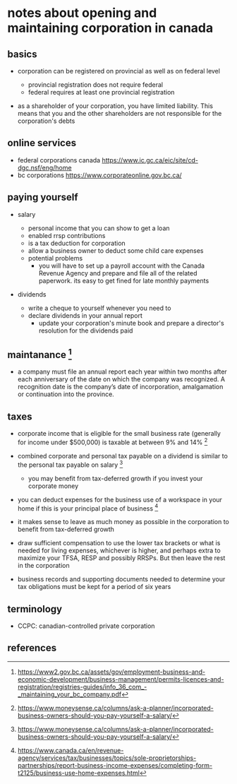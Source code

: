 # notes about opening and maintaining corporation in canada

## basics

- corporation can be registered on provincial as well as on federal level
  - provincial registration does not require federal
  - federal requires at least one provincial registration

- as a shareholder of your corporation, you have limited liability. This means that 
  you and the other shareholders are not responsible for the corporation's debts


## online services

- federal corporations canada https://www.ic.gc.ca/eic/site/cd-dgc.nsf/eng/home
- bc corporations https://www.corporateonline.gov.bc.ca/


## paying yourself

- salary
  - personal income that you can show to get a loan
  - enabled rrsp contributions
  - is a tax deduction for corporation 
  - allow a business owner to deduct some child care expenses
  - potential problems
    - you will have to set up a payroll account with the Canada Revenue Agency and prepare 
      and file all of the related paperwork. its easy to get fined for late monthly payments

- dividends
  - write a cheque to yourself whenever you need to
  - declare dividends in your annual report
    - update your corporation's minute book and prepare a director's resolution for the dividends paid


## maintanance [^1]

- a company must file an annual report each year within two months after each anniversary 
  of the date on which the company was recognized. A recognition date is the company’s date of 
  incorporation, amalgamation or continuation into the province.


## taxes

- corporate income that is eligible for the small business rate (generally for income under $500,000) 
  is taxable at between 9% and 14% [^3]

- combined corporate and personal tax payable on a dividend is similar to the personal tax payable on salary [^3]
  - you may benefit from tax-deferred growth if you invest your corporate money

- you can deduct expenses for the business use of a workspace in your home if this 
  is your principal place of business [^2]

- it makes sense to leave as much money as possible in the corporation to benefit from tax-deferred growth

- draw sufficient compensation to use the lower tax brackets or what is needed for living expenses, 
  whichever is higher, and perhaps extra to maximize your TFSA, RESP and possibly RRSPs. But then 
  leave the rest in the corporation

- business records and supporting documents needed to determine your tax obligations must be kept for a period of six years


## terminology

- CCPC: canadian-controlled private corporation


## references

[^1]: https://www2.gov.bc.ca/assets/gov/employment-business-and-economic-development/business-management/permits-licences-and-registration/registries-guides/info_36_com_-_maintaining_your_bc_company.pdf

[^2]: https://www.canada.ca/en/revenue-agency/services/tax/businesses/topics/sole-proprietorships-partnerships/report-business-income-expenses/completing-form-t2125/business-use-home-expenses.html

[^3]: https://www.moneysense.ca/columns/ask-a-planner/incorporated-business-owners-should-you-pay-yourself-a-salary/
